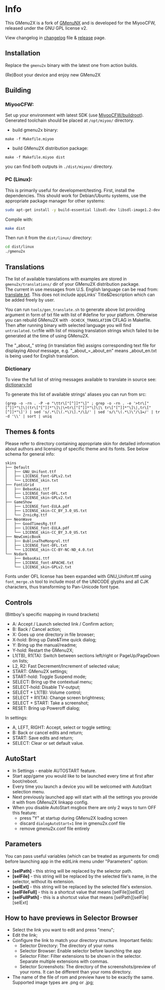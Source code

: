 # Info

This GMenu2X is a fork of [GMenuNX](https://github.com/pingflood/GMenuNX/) and is developed for the MiyooCFW, released under the GNU GPL license v2.

View changelog in [changelog](https://github.com/MiyooCFW/gmenu2x/blob/master/ChangeLog.md) file & [release](https://github.com/MiyooCFW/gmenu2x/releases) page.

## Installation

Replace the ``gmenu2x`` binary with the latest one from action builds.

(Re)Boot your device and enjoy new GMenu2X


## Building

### MiyooCFW:

Set up your environment with latest SDK (use [MiyooCFW/buildroot](https://github.com/miyoocfw/buildroot/)). Generated toolchain should be placed at `/opt/miyoo/` directory.
- build gmenu2x binary:
```
make -f Makefile.miyoo
```
- build GMenu2X distribution package:
```
make -f Makefile.miyoo dist
```
you can find both outputs in `./dist/miyoo/` directory.
### PC (Linux):
This is primarily useful for development/testing. 
First, install the dependencies. This should work for Debian/Ubuntu systems, use the appropriate package manager for other systems:
```sh
sudo apt-get install -y build-essential libsdl-dev libsdl-image1.2-dev libsdl-mixer1.2-dev libsdl-ttf2.0-dev libboost-all-dev libfreetype6-dev libbz2-dev libmpg123-dev
```
Compile with:
```sh
make dist
```
Then run it from the `dist/linux/` directory:
```sh
cd dist/linux
./gmenu2x
```

## Translations

The list of available translations with examples are stored in `gmenu2x/translations/` dir of your GMenu2X distribution package.  
The current in use messages from U.S. English language can be read from: [translate.txt](https://github.com/MiyooCFW/gmenu2x/blob/master/translate.txt). This does not include appLinks' Title&Description which can be added freely by user.

You can run `tools/gen_translate.sh` to generate above list providing argument in form of txt file with list of #define for your platform. Otherwise you can rebuild GMenu2X with `-DCHECK_TRANSLATION` CFLAG in Makefile. Then after running binary with selected language you will find `untraslated.txt`file with list of missing translation strings which failed to be generated at the time of using GMenu2X.

The "\_about\_" string (in translation file) assigns corresponding text file for displaying _About_ message, e.g. "\_about\_=\_about\_en" means _about_en.txt is being used for English translation.

### Dictionary
To view the full list of string messages available to translate in source see: [dictionary.txt](https://github.com/MiyooCFW/gmenu2x/blob/master/dictionary.txt)

To generate this list of available strings' aliases you can run from src:  
```
(grep -o -rn . -P -e "\ttr\["[^]]*"\]" ; grep -o -rn . -e '>tr\["[^]]*"\]\|(tr\["[^]]*"\]\|\+tr\["[^]]*"\]\|\ tr\["[^]]*"\]\|,tr\["[^]]*"\]') | sed 's/.*\[\(.*\)\].*/\1/' | sed 's/\"\(.*\)\"/\1=/' | tr -d '\\' | sort | uniq
```

## Themes & fonts

Please refer to directory containing appropriate skin for detailed information about authors and licensing of specific theme and its fonts. See below schema for general info:
```
skins
├── Default
│   ├── GNU_Unifont.ttf
│   ├── LICENSE_font-GPLv2.txt
│   └── LICENSE_skin.txt
├── FontiGrid
│   ├── BebasKai.ttf
│   ├── LICENSE_font-OFL.txt
│   └── LICENSE_skin-GPLv2.txt
├── GameShow
│   ├── LICENSE_font-EULA.pdf
│   ├── LICENSE_skin-CC_BY_3.0_US.txt
│   └── ZrnicRg.ttf
├── NeonWave
│   ├── GoodTimesRg.ttf
│   ├── LICENSE_font-EULA.pdf
│   └── LICENSE_skin-CC_BY_3.0_US.txt
├── NewComicBook
│   ├── BublinaTheMongrel.ttf
│   ├── LICENSE_font-OFL.txt
│   └── LICENSE_skin-CC-BY-NC-ND_4.0.txt
└── Nsdark
    ├── BebasKai.ttf
    ├── LICENSE_font-APACHE.txt
    └── LICENSE_skin-GPLv2.txt
```

Fonts under OFL license has been expanded with GNU_Unifont.ttf using `font_merge.sh` tool to include most of the UNICODE glyphs and all CJK characters, thus transforming to Pan-Unicode font type. 

## Controls

(Bittboy's specific mapping in round brackets)

* A: Accept / Launch selected link / Confirm action;
* B: Back / Cancel action;
* X: Goes up one directory in file browser;
* X-hold: Bring up Date&Time quick dialog;
* Y: Bring up the manual/readme;
* Y-hold: Restart the GMenu2X;
* L1(TB), R1(TA): Switch between sections left/right or PageUp/PageDown on lists;
* L2, R2: Fast Decrement/Increment of selected value;
* START: GMenu2X settings;
* START-hold:  Toggle Suspend mode;
* SELECT: Bring up the contextual menu;
* SELECT-hold: Disable TV-output;
* SELECT + L1(TB): Volume control;
* SELECT + R1(TA): Change screen brightness;
* SELECT + START: Take a screenshot;
* RESET: Bring up Poweroff dialog;

In settings:

* A, LEFT, RIGHT: Accept, select or toggle setting;
* B: Back or cancel edits and return;
* START: Save edits and return;
* SELECT: Clear or set default value.

## AutoStart
* In Settings - enable AUTOSTART feature.
* Start app/game you would like to be launched every time at first after boot/reboot.
* Every time you launch a device you will be welcomed with AutoStart selection menu.
* Next previously launched app will start with all the settings you provide it with from GMenu2X linkapp config.
* When you disable AutoStart msgbox there are only 2 ways to turn OFF this feature:
	* press "Y" at startup during GMenu2X loading screen
	* discard `dialogAutoStart=1` line in gmenu2x.conf file
	* remove gmenu2x.conf file entirely

## Parameters

You can pass useful variables (which can be treated as arguments for cmd) before launching app in the editLink menu under "Parameters" option: 
- **[selPath]** - this string will be replaced by the selector path.  
- **[selFile]** - this string will be replaced by the selected file's name, in the selector, without its extension.  
- **[selExt]** - this string will be replaced by the selected file's extension.  
- **[selFileFull]** - this is a shortcut value that means [selFile][selExt]  
- **[selFullPath]** - this is a shortcut value that means [selPath][selFile][selExt]  

## How to have previews in Selector Browser

* Select the link you want to edit and press "menu";
* Edit the link;
* Configure the link to match your directory structure. Important fields:
	* Selector Directory: The directory of your roms
	* Selector Browser: Enable selector before launching the app
	* Selector Filter: Filter extensions to be shown in the selector. Separate multiple extensions with commas.
	* Selector Screenshots: The directory of the screenshots/preview of your roms. It can be different than your roms directory.
* The name of the file of rom and preview have to be exactly the same. Supported image types are .png or .jpg;
